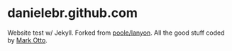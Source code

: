 danielebr.github.com
====================

Website test w/ Jekyll. Forked from [poole/lanyon](https://github.com/poole/lanyon). All the good stuff coded by [Mark Otto](https://github.com/mdo).
